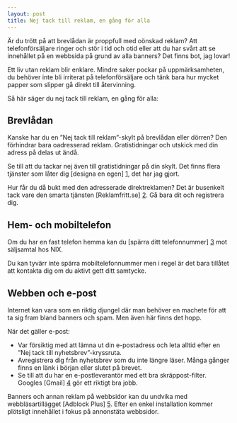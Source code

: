 ```yaml
---
layout: post
title: Nej tack till reklam, en gång för alla
---
```


Är du trött på att brevlådan är proppfull med oönskad reklam? Att telefonförsäljare ringer och stör i tid och otid eller att du har svårt att se innehållet på en webbsida på grund av alla banners? Det finns bot, jag lovar!

Ett liv utan reklam blir enklare. Mindre saker pockar på uppmärksamheten, du behöver inte bli irriterat på telefonförsäljare och tänk bara hur mycket papper som slipper gå direkt till återvinning.

Så här säger du nej tack till reklam, en gång för alla:

## Brevlådan

Kanske har du en ”Nej tack till reklam”-skylt på brevlådan eller dörren? Den förhindrar bara oadresserad reklam. Gratistidningar och utskick med din adress på delas ut ändå.

Se till att du tackar nej även till gratistidningar på din skylt. Det finns flera tjänster som låter dig [designa en egen] [1], det har jag gjort.

Hur får du då bukt med den adresserade direktreklamen? Det är busenkelt tack vare den smarta tjänsten [Reklamfritt.se] [2]. Gå bara dit och registrera dig.

## Hem- och mobiltelefon

Om du har en fast telefon hemma kan du [spärra ditt telefonnummer] [3] mot säljsamtal hos NIX.

Du kan tyvärr inte spärra mobiltelefonnummer men i regel är det bara tillåtet att kontakta dig om du aktivt gett ditt samtycke.

## Webben och e-post

Internet kan vara som en riktig djungel där man behöver en machete för att ta sig fram bland banners och spam. Men även här finns det hopp.

När det gäller e-post:

* Var försiktig med att lämna ut din e-postadress och leta alltid efter en ”Nej tack till nyhetsbrev”-kryssruta.
* Avregistrera dig från nyhetsbrev som du inte längre läser. Många gånger finns en länk i början eller slutet på brevet.
* Se till att du har en e-postleverantör med ett bra skräppost-filter. Googles [Gmail] [4] gör ett riktigt bra jobb.

Banners och annan reklam på webbsidor kan du undvika med webbläsartillägget [Adblock Plus] [5]. Efter en enkel installation kommer plötsligt innehållet i fokus på annonstäta webbsidor.

[1]: http://www.google.se/#q=designa%20egen%20skylt
[2]: http://www.reklamfritt.se
[3]: http://nixtelefon.org
[4]: http://mail.google.com
[5]: http://adblockplus.org
